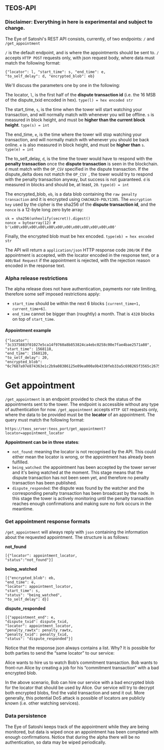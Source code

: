 ## TEOS-API

### Disclaimer: Everything in here is experimental and subject to change.

The Eye of Satoshi's REST API consists, currently, of two endpoints: `/` and `/get_appointment`

`/` is the default endpoint, and is where the appointments should be sent to. `/` accepts `HTTP POST` requests only, with json request body, where data must match the following format:

	{"locator": l, "start_time": s, "end_time": e, 
	"to_self_delay": d, "encrypted_blob": eb}
	
We'll discuss the parameters one by one in the following: 
	
The locator, `l`, is the first half of the **dispute transaction id** (i.e. the 16 MSB of the dispute_txid encoded in hex). `type(l) = hex encoded str`

The start\_time, `s`, is the time when the tower will start watching your transaction, and will normally match with whenever you will be offline. `s` is measured in block height, and must be **higher than the current block height**. `type(s) = int`

The end\_time, `e`, is the time where the tower will stop watching your transaction, and will normally match with whenever you should be back online. `e` is also measured in block height, and must be **higher than** `s`. `type(e) = int`

The to\_self\_delay, `d`, is the time  the tower would have to respond with the **penalty transaction** once the **dispute transaction** is seen in the blockchain. `d` must match with the `OP_CSV` specified in the dispute transaction. If the dispute_delta does not match the `OP_CSV `, the tower would try to respond with the penalty transaction anyway, but success is not guaranteed. `d` is measured in blocks and should be, at least, `20`. `type(d) = int`

The encrypted\_blob, `eb`, is a data blob containing the `raw penalty transaction` and it is encrypted using `CHACHA20-POLY1305`. The `encryption key` used by the cipher is the sha256 of the **dispute transaction id**, and the `nonce` is a 12-byte long zero byte array:

	sk = sha256(unhexlify(secret)).digest()
	nonce = bytearray(12) # b'\x00\x00\x00\x00\x00\x00\x00\x00\x00\x00\x00\x00'
	
Finally, the encrypted blob must be hex encoded. `type(eb) = hex encoded str`

The API will return a `application/json` HTTP response code `200/OK` if the appointment is accepted, with the locator encoded in the response text, or a `400/Bad Request` if the appointment is rejected, with the rejection reason encoded in the response text.

### Alpha release restrictions
The alpha release does not have authentication, payments nor rate limiting, therefore some self imposed restrictions apply:

- `start_time` should be within the next 6 blocks `[current_time+1, current_time+6]`.
- `end_time` cannot be bigger than (roughtly) a month. That is `4320` blocks on top of `start_time`.

#### Appointment example

	{"locator": "3c3375883f01027e5ca14f9760a8b853824ca4ebc0258c00e7fae4bae2571a80", 
	"start_time": 1568118, 
	"end_time": 1568120, 
	"to_self_delay": 20, 
	"encrypted_blob": "6c7687a97e874363e1c2b9a08386125e09ea000a9b4330feb33a5c698265f3565c267554e6fdd7b0544ced026aaab73c255bcc97c18eb9fa704d9cc5f1c83adaf921de7ba62b2b6ddb1bda7775288019ec3708642e738eddc22882abf5b3f4e34ef2d4077ed23e135f7fe22caaec845982918e7df4a3f949cadd2d3e7c541b1dbf77daf64e7ed61531aaa487b468581b5aa7b1da81e2617e351c9d5cf445e3391c3fea4497aaa7ad286552759791b9caa5e4c055d1b38adfceddb1ef2b99e3b467dd0b0b13ce863c1bf6b6f24543c30d"}
	
# Get appointment
	
`/get_appointment` is an endpoint provided to check the status of the appointments sent to the tower. The endpoint is accessible without any type of authentication for now. `/get_appointment` accepts `HTTP GET` requests only, where the data to be provided must be the **locator** of an appointment. The query must match the following format:

`https://teos_server:teos_port/get_appointment?locator=appointment_locator`

**Appointment can be in three states**:

- `not_found`: meaning the locator is not recognised by the API. This could either mean the locator is wrong, or the appointment has already been fulfilled.
- `being_watched`: the appointment has been accepted by the tower server and it's being watched at the moment. This stage means that the dispute transaction has not been seen yet, and therefore no penalty transaction has been published.
- `dispute_responded`: the dispute was found by the watcher and the corresponding penalty transaction has been broadcast by the node. In this stage the tower is actively monitoring until the penalty transaction reaches enough confirmations and making sure no fork occurs in the meantime.

### Get appointment response formats

`/get_appointment` will always reply with `json` containing the information about the requested appointment. The structure is as follows:

**not_found**

	[{"locator": appointment_locator, 
	"status":"not_found"}]
	
**being_watched**

	[{"encrypted_blob": eb,
	"end_time": e,
	"locator": appointment_locator,
	"start_time": s,
	"status": "being_watched",
	"to_self_delay": d}]
	
**dispute_responded**

	[{"appointment_end": e,
	"dispute_txid": dispute_txid,
	"locator": appointment_locator,
	"penalty_rawtx": penalty_rawtx,
	"penalty_txid": penalty_txid,
	"status": "dispute_responded"}]
	
Notice that the response json always contains a list. Why? It is possible for both parties to send the “same locator” to our service: 

Alice wants to hire us to watch Bob’s commitment transaction.
Bob wants to front-run Alice by creating a job for his “commitment transaction” with a bad encrypted blob.  

In the above scenario, Bob can hire our service with a bad encrypted blob for the locator that should be used by Alice. Our service will try to decrypt both encrypted blobs, find the valid transaction and send it out. More generally, this potential DoS attack is possible of locators are publicly known (i.e. other watching services). 

### Data persistence

The Eye of Satoshi keeps track of the appointment while they are being monitored, but data is wiped once an appointment has been completed with enough confirmations. Notice that during the alpha there will be no authentication, so data may be wiped periodically.



